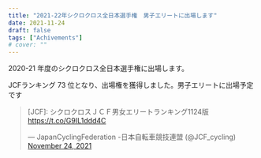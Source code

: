 ```yaml
---
title: "2021-22年シクロクロス全日本選手権　男子エリートに出場します"
date: 2021-11-24
draft: false
tags: ["Achivements"]
# cover: ""
---
```


2020-21 年度のシクロクロス全日本選手権に出場します。

JCFランキング 73 位となり、出場権を獲得しました。男子エリートに出場予定です

<blockquote class="twitter-tweet"><p lang="ja" dir="ltr">[JCF]: シクロクロスＪＣＦ男女エリートランキング1124版 <a href="https://t.co/G9IL1ddd4C">https://t.co/G9IL1ddd4C</a></p>&mdash; JapanCyclingFederation -日本自転車競技連盟 (@JCF_cycling) <a href="https://twitter.com/JCF_cycling/status/1463392031242616833?ref_src=twsrc%5Etfw">November 24, 2021</a></blockquote> <script async src="https://platform.twitter.com/widgets.js" charset="utf-8"></script>
